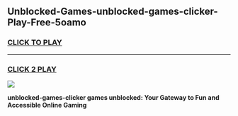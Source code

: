 
## Unblocked-Games-unblocked-games-clicker-Play-Free-5oamo
<h3>
<a href="https://premium76.site?title=unblocked-games-clicker&ref=21A">CLICK TO PLAY</a></h3>
<hr>

<h3>
<a href="https://premium76.site?title=unblocked-games-clicker&ref=21A">CLICK 2 PLAY</a>
  
</h3>

<a href="https://premium76.site?title=unblocked-games-clicker&ref=21A"><img src="https://clearcache.store/games.png"></a>


**unblocked-games-clicker games unblocked: Your Gateway to Fun and Accessible Online Gaming**
